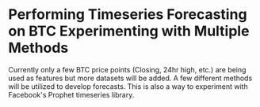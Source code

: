# Performing Timeseries Forecasting on BTC Experimenting with Multiple Methods
Currently only a few BTC price points (Closing, 24hr high, etc.) are being used as features but more datasets will be added.
A few different methods will be utilized to develop forecasts. This is also a way to experiment with Facebook's Prophet timeseries library.
